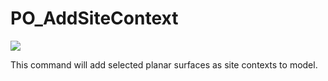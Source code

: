 # PO\_AddSiteContext

![](../../.gitbook/assets/PO\_AddSiteContext.gif)

This command will add selected planar surfaces as site contexts to model.
